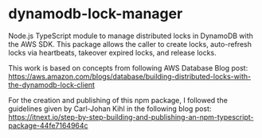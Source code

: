 # dynamodb-lock-manager
Node.js TypeScript module to manage distributed locks in DynamoDB with the AWS SDK. This package allows the caller to create locks, auto-refresh locks via heartbeats, takeover expired locks, and release locks.

This work is based on concepts from following AWS Database Blog post: https://aws.amazon.com/blogs/database/building-distributed-locks-with-the-dynamodb-lock-client

For the creation and publishing of this npm package, I followed the guidelines given by Carl-Johan Kihl in the following blog post: https://itnext.io/step-by-step-building-and-publishing-an-npm-typescript-package-44fe7164964c
